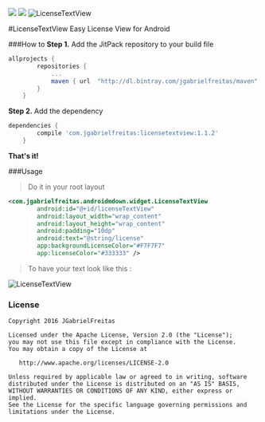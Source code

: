 [![](https://jitpack.io/v/jgabrielfreitas/DataControllerDemo.svg)](https://jitpack.io/#jgabrielfreitas/DataControllerDemo) [![](https://img.shields.io/badge/Language%20-Java-4682b4.svg)](https://jitpack.io/#jgabrielfreitas/DataControllerDemo) 
![LicenseTextView](https://raw.githubusercontent.com/jgabrielfreitas/LicenseTextView/master/img/licensetextview.png)


#LicenseTextView
Easy License View for Android

###How to
**Step 1.** Add the JitPack repository to your build file
```gradle
allprojects {
		repositories {
			...
			maven { url  "http://dl.bintray.com/jgabrielfreitas/maven" }
		}
	}
```

**Step 2.** Add the dependency
```gradle
dependencies {
		compile 'com.jgabrielfreitas:licensetextview:1.1.2'
	}
```
**That's it!**

###Usage

> Do it in your root layout

```xml
<com.jgabrielfreitas.androidmdown.widget.LicenseTextView
        android:id="@+id/licenseTextView"
        android:layout_width="wrap_content"
        android:layout_height="wrap_content"
        android:padding="10dp"
        android:text="@string/license"
        app:backgroundLicenseColor="#F7F7F7"
        app:licenseColor="#333333" />
```

> To have your text look like this :

![LicenseTextView](https://raw.githubusercontent.com/jgabrielfreitas/LicenseTextView/master/img/license_print.jpg)



### License
```
Copyright 2016 JGabrielFreitas

Licensed under the Apache License, Version 2.0 (the "License");
you may not use this file except in compliance with the License.
You may obtain a copy of the License at

   http://www.apache.org/licenses/LICENSE-2.0

Unless required by applicable law or agreed to in writing, software
distributed under the License is distributed on an "AS IS" BASIS,
WITHOUT WARRANTIES OR CONDITIONS OF ANY KIND, either express or implied.
See the License for the specific language governing permissions and
limitations under the License.
```
